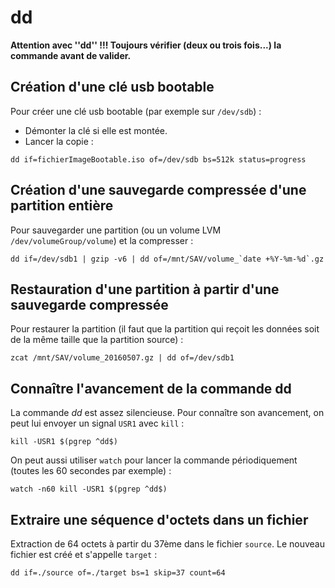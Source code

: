 # dd

**Attention avec ''dd'' !!! Toujours vérifier (deux ou trois fois...) la commande avant de valider.**

## Création d'une clé usb bootable

Pour créer une clé usb bootable (par exemple sur `/dev/sdb`) :

* Démonter la clé si elle est montée.
* Lancer la copie :
```
dd if=fichierImageBootable.iso of=/dev/sdb bs=512k status=progress
```

## Création d'une sauvegarde compressée d'une partition entière

Pour sauvegarder une partition (ou un volume LVM `/dev/volumeGroup/volume`)
et la compresser :
```
dd if=/dev/sdb1 | gzip -v6 | dd of=/mnt/SAV/volume_`date +%Y-%m-%d`.gz
```

## Restauration d'une partition à partir d'une sauvegarde compressée

Pour restaurer la partition (il faut que la partition qui reçoit les données
soit de la même taille que la partition source) :
```
zcat /mnt/SAV/volume_20160507.gz | dd of=/dev/sdb1
```

## Connaître l'avancement de la commande dd

La commande *dd* est assez silencieuse. Pour connaître son avancement, on
peut lui envoyer un signal `USR1` avec `kill` :
```
kill -USR1 $(pgrep ^dd$)
```

On peut aussi utiliser `watch` pour lancer la commande périodiquement
(toutes les 60 secondes par exemple) :
```
watch -n60 kill -USR1 $(pgrep ^dd$)
```

## Extraire une séquence d'octets dans un fichier

Extraction de 64 octets à partir du 37ème dans le fichier `source`. Le
nouveau fichier est créé et s'appelle `target` :
```
dd if=./source of=./target bs=1 skip=37 count=64
```
